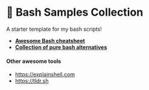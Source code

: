 # :shell: Bash Samples Collection
A starter template for my bash scripts!

 * **[Awesome Bash cheatsheet](https://devhints.io/bash)**
 * **[Collection of pure bash alternatives][0]**

[0]: https://github.com/dylanaraps/pure-bash-bible

#### Other awesome tools

  - https://explainshell.com
  - https://tldr.sh
